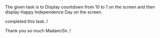 The given task is to Display countdown from 10 to 1 on the screen and then display Happy Independence Day on the screen.

completed this task..!

Thank you so much Madam/Sir..!